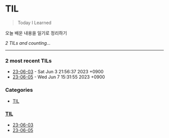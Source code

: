 # TIL
> Today I Learned

오늘 배운 내용을 일기로 정리하기


_2 TILs and counting..._

---

### 2 most recent TILs

- [23-06-03](TIL/2023-06-03-til.md) - Sat Jun 3 21:56:37 2023 +0900
- [23-06-05](TIL/2023-06-05-til.md) - Wed Jun 7 15:31:55 2023 +0900

### Categories

- [TIL](#TIL)

### [TIL](#TIL)
- [23-06-03](TIL/2023-06-03-til.md)
- [23-06-05](TIL/2023-06-05-til.md)


